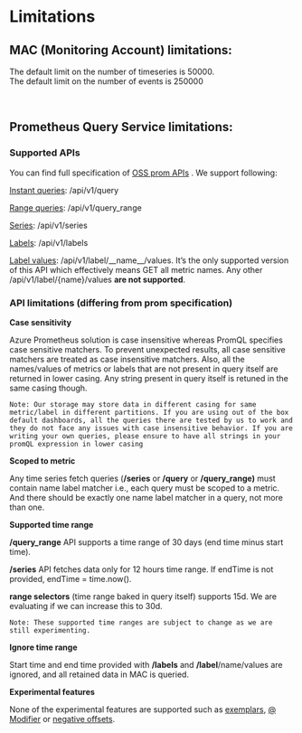 # Limitations


## MAC (Monitoring Account) limitations: 
The default limit on the number of timeseries is 50000.  
The default limit on the number of events is 250000  
  
<br/>

## Prometheus Query Service limitations:  
### **Supported APIs**
You can find full specification of [OSS prom APIs](https://prometheus.io/docs/prometheus/latest/querying/api/) .  We support following:

[Instant queries](https://prometheus.io/docs/prometheus/latest/querying/api/#instant-queries): /api/v1/query

[Range queries](https://prometheus.io/docs/prometheus/latest/querying/api/#range-queries): /api/v1/query_range

[Series](https://prometheus.io/docs/prometheus/latest/querying/api/#finding-series-by-label-matchers): /api/v1/series

[Labels](https://prometheus.io/docs/prometheus/latest/querying/api/#getting-label-names): /api/v1/labels

[Label values](https://prometheus.io/docs/prometheus/latest/querying/api/#querying-label-values): /api/v1/label/\_\_name\_\_\/values. It’s the only supported version of this API which effectively means GET all metric names. Any other /api/v1/label/{name}/values **are not supported**.


### **API limitations (differing from prom specification)**
**Case sensitivity**

Azure Prometheus solution is case insensitive whereas PromQL specifies case sensitive matchers. To prevent unexpected results, all case sensitive matchers are treated as case insensitive matchers. Also, all the names/values of metrics or labels that are not present in query itself are returned in lower casing. Any string present in query itself is retuned in the same casing though.
        
    Note: Our storage may store data in different casing for same metric/label in different partitions. If you are using out of the box default dashboards, all the queries there are tested by us to work and they do not face any issues with case insensitive behavior. If you are writing your own queries, please ensure to have all strings in your promQL expression in lower casing

**Scoped to metric**

Any time series fetch queries (**/series** or **/query** or **/query_range)** must contain name label matcher i.e., each query must be scoped to a metric. And there should be exactly one name label matcher in a query, not more than one.

**Supported time range**

**/query_range** API supports a time range of 30 days (end time minus start time).

**/series** API fetches data only for 12 hours time range. If endTime is not provided, endTime = time.now().

**range selectors** (time range baked in query itself) supports 15d. We are evaluating if we can increase this to 30d.

    Note: These supported time ranges are subject to change as we are still experimenting.

**Ignore time range**

Start time and end time provided with **/labels** and **/label**/name/values are ignored, and all retained data in MAC is queried.

**Experimental features**

None of the experimental features are supported such as [exemplars](https://prometheus.io/docs/prometheus/latest/querying/api/#querying-exemplars), [@ Modifier](https://prometheus.io/docs/prometheus/latest/feature_flags/#modifier-in-promql[) or [negative offsets](https://prometheus.io/docs/prometheus/latest/feature_flags/#negative-offset-in-promql).